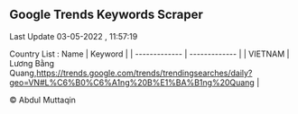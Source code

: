 

## Google Trends Keywords Scraper 
 
Last Update 03-05-2022 , 11:57:19

Country List :
 Name  | Keyword |
| ------------- | ------------- |
| VIETNAM | Lương Bằng Quang,https://trends.google.com/trends/trendingsearches/daily?geo=VN#L%C6%B0%C6%A1ng%20B%E1%BA%B1ng%20Quang |



© Abdul Muttaqin 
